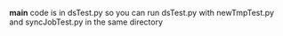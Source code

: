 __main__ code is in dsTest.py
so you can run dsTest.py with newTmpTest.py and syncJobTest.py in the same directory
